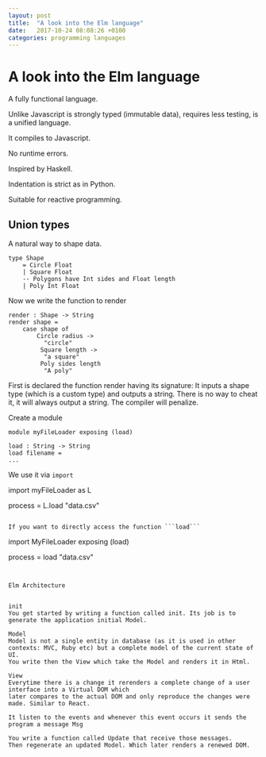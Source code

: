 ```yaml
---
layout: post
title:  "A look into the Elm language"
date:   2017-10-24 08:08:26 +0100
categories: programming languages
---
```


# A look into the Elm language


A fully functional language.

Unlike Javascript is strongly typed (immutable data), requires less testing, is a unified language.

It compiles to Javascript.

No runtime errors.

Inspired by Haskell.

Indentation is strict as in Python.

Suitable for reactive programming.



## Union types

A natural way to shape data.

```
type Shape
    = Circle Float
    | Square Float
    -- Polygons have Int sides and Float length
    | Poly Int Float
```

Now we write the function to render

```
render : Shape -> String
render shape =
    case shape of
        Circle radius ->
          "circle"
         Square length ->
          "a square"
         Poly sides length
          "A poly"
```

First is declared the function render having its signature: It inputs a shape type (which is a custom type) and outputs a string.
There is no way to cheat it, it will always output a string. The compiler will penalize.

Create a module

```
module myFileLoader exposing (load)

load : String -> String
load filename =
...
```

We use it via ```import```

import myFileLoader as L

process = L.load "data.csv"
```

If you want to directly access the function ```load```

```
import MyFileLoader exposing (load)

process = load "data.csv"
```


Elm Architecture


init
You get started by writing a function called init. Its job is to generate the application initial Model.

Model
Model is not a single entity in database (as it is used in other contexts: MVC, Ruby etc) but a complete model of the current state of UI.
You write then the View which take the Model and renders it in Html.

View
Everytime there is a change it rerenders a complete change of a user interface into a Virtual DOM which
later compares to the actual DOM and only reproduce the changes were made. Similar to React.

It listen to the events and whenever this event occurs it sends the program a message Msg

You write a function called Update that receive those messages.
Then regenerate an updated Model. Which later renders a renewed DOM.

